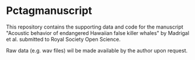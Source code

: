 # Pctagmanuscript

This repository contains the supporting data and code for the manuscript "Acoustic behavior of endangered Hawaiian false killer whales" by Madrigal et al. submitted to Royal Society Open Science.

Raw data (e.g. wav files) wil be made available by the author upon request.
